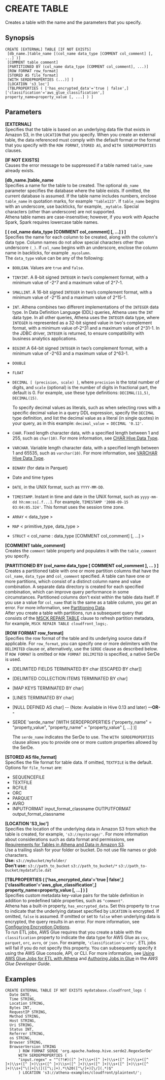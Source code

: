 # CREATE TABLE<a name="create-table"></a>

Creates a table with the name and the parameters that you specify\.

## Synopsis<a name="synopsis"></a>

```
CREATE [EXTERNAL] TABLE [IF NOT EXISTS]
 [db_name.]table_name [(col_name data_type [COMMENT col_comment] [, ...] )]
 [COMMENT table_comment]
 [PARTITIONED BY (col_name data_type [COMMENT col_comment], ...)]
 [ROW FORMAT row_format]
 [STORED AS file_format] 
 [WITH SERDEPROPERTIES (...)] ]
 [LOCATION 's3_loc']
 [TBLPROPERTIES ( ['has_encrypted_data'='true | false',] ['classification'='aws_glue_classification',] property_name=property_value [, ...] ) ]
```

## Parameters<a name="parameters"></a>

**\[EXTERNAL\]**  
Specifies that the table is based on an underlying data file that exists in Amazon S3, in the `LOCATION` that you specify\. When you create an external table, the data referenced must comply with the default format or the format that you specify with the `ROW FORMAT`, `STORED AS`, and `WITH SERDEPROPERTIES` clauses\.

**\[IF NOT EXISTS\]**  
Causes the error message to be suppressed if a table named `table_name` already exists\.

**\[db\_name\.\]table\_name**  
Specifies a name for the table to be created\. The optional `db_name` parameter specifies the database where the table exists\. If omitted, the current database is assumed\. If the table name includes numbers, enclose `table_name` in quotation marks, for example `"table123"`\. If `table_name` begins with an underscore, use backticks, for example, ``_mytable``\. Special characters \(other than underscore\) are not supported\.  
Athena table names are case\-insensitive; however, if you work with Apache Spark, Spark requires lowercase table names\.

**\[ \( col\_name data\_type \[COMMENT col\_comment\] \[, \.\.\.\] \) \]**  
Specifies the name for each column to be created, along with the column's data type\. Column names do not allow special characters other than underscore `(_)`\. If `col_name` begins with an underscore, enclose the column name in backticks, for example ``_mycolumn``\.   
The `data_type` value can be any of the following:  
+ `BOOLEAN`\. Values are `true` and `false`\.
+ `TINYINT`\. A 8\-bit signed `INTEGER` in two’s complement format, with a minimum value of \-2^7 and a maximum value of 2^7\-1\.
+ `SMALLINT`\. A 16\-bit signed `INTEGER` in two’s complement format, with a minimum value of \-2^15 and a maximum value of 2^15\-1\.
+ `INT`\. Athena combines two different implementations of the `INTEGER` data type\. In Data Definition Language \(DDL\) queries, Athena uses the `INT` data type\. In all other queries, Athena uses the `INTEGER` data type, where `INTEGER` is represented as a 32\-bit signed value in two's complement format, with a minimum value of\-2^31 and a maximum value of 2^31\-1\. In the JDBC driver, `INTEGER` is returned, to ensure compatibility with business analytics applications\.
+ `BIGINT`\.A 64\-bit signed `INTEGER` in two’s complement format, with a minimum value of \-2^63 and a maximum value of 2^63\-1\.
+ `DOUBLE`
+ `FLOAT`
+ `DECIMAL [ (precision, scale) ]`, where `precision` is the total number of digits, and `scale` \(optional\) is the number of digits in fractional part, the default is 0\. For example, use these type definitions: `DECIMAL(11,5)`, `DECIMAL(15)`\. 

  To specify decimal values as literals, such as when selecting rows with a specific decimal value in a query DDL expression, specify the `DECIMAL` type definition, and list the decimal value as a literal \(in single quotes\) in your query, as in this example: `decimal_value = DECIMAL '0.12'`\.
+ `CHAR`\. Fixed length character data, with a specified length between 1 and 255, such as `char(10)`\. For more information, see [CHAR Hive Data Type](https://cwiki.apache.org/confluence/display/Hive/LanguageManual+Types#LanguageManualTypes-char)\.
+ `VARCHAR`\. Variable length character data, with a specified length between 1 and 65535, such as `varchar(10)`\. For more information, see [VARCHAR Hive Data Type](https://cwiki.apache.org/confluence/display/Hive/LanguageManual+Types#LanguageManualTypes-varchar)\. 
+ `BINARY` \(for data in Parquet\)
+ Date and time types
+ `DATE`, in the UNIX format, such as `YYYY-MM-DD`\.
+ `TIMESTAMP`\. Instant in time and date in the UNiX format, such as `yyyy-mm-dd hh:mm:ss[.f...]`\. For example, `TIMESTAMP '2008-09-15 03:04:05.324'`\. This format uses the session time zone\.
+ `ARRAY` < data\_type >
+ `MAP` < primitive\_type, data\_type >
+ `STRUCT` < col\_name : data\_type \[COMMENT col\_comment\] \[, \.\.\.\] >

**\[COMMENT table\_comment\]**  
Creates the `comment` table property and populates it with the `table_comment` you specify\.

**\[PARTITIONED BY \(col\_name data\_type \[ COMMENT col\_comment \], \.\.\. \) \]**  
Creates a partitioned table with one or more partition columns that have the `col_name`, `data_type` and `col_comment` specified\. A table can have one or more partitions, which consist of a distinct column name and value combination\. A separate data directory is created for each specified combination, which can improve query performance in some circumstances\. Partitioned columns don't exist within the table data itself\. If you use a value for `col_name` that is the same as a table column, you get an error\. For more information, see [Partitioning Data](partitions.md)\.  
After you create a table with partitions, run a subsequent query that consists of the [MSCK REPAIR TABLE](msck-repair-table.md) clause to refresh partition metadata, for example, `MSCK REPAIR TABLE cloudfront_logs;`\.

**\[ROW FORMAT row\_format\]**  
Specifies the row format of the table and its underlying source data if applicable\. For `row_format`, you can specify one or more delimiters with the `DELIMITED` clause or, alternatively, use the `SERDE` clause as described below\. If `ROW FORMAT` is omitted or `ROW FORMAT DELIMITED` is specified, a native SerDe is used\.  
+ \[DELIMITED FIELDS TERMINATED BY char \[ESCAPED BY char\]\]
+ \[DELIMITED COLLECTION ITEMS TERMINATED BY char\]
+ \[MAP KEYS TERMINATED BY char\]
+ \[LINES TERMINATED BY char\]
+ \[NULL DEFINED AS char\] \-\- \(Note: Available in Hive 0\.13 and later\)
 **\-\-OR\-\-**   
+ SERDE 'serde\_name' \[WITH SERDEPROPERTIES \("property\_name" = "property\_value", "property\_name" = "property\_value" \[, \.\.\.\] \)\]

  The `serde_name` indicates the SerDe to use\. The `WITH SERDEPROPERTIES` clause allows you to provide one or more custom properties allowed by the SerDe\.

**\[STORED AS file\_format\]**  
Specifies the file format for table data\. If omitted, `TEXTFILE` is the default\. Options for `file_format` are:  
+ SEQUENCEFILE
+ TEXTFILE
+ RCFILE
+ ORC
+ PARQUET
+ AVRO
+ INPUTFORMAT input\_format\_classname OUTPUTFORMAT output\_format\_classname

**\[LOCATION 'S3\_loc'\]**  
Specifies the location of the underlying data in Amazon S3 from which the table is created, for example, `'s3://mystorage/'`\. For more information about considerations such as data format and permissions, see [Requirements for Tables in Athena and Data in Amazon S3](creating-tables.md#s3-considerations)\.  
Use a trailing slash for your folder or bucket\. Do not use file names or glob characters\.  
 **Use:** `s3://mybucket/myfolder/`   
 **Don't use:** `s3://path_to_bucket` `s3://path_to_bucket/*` `s3://path_to-bucket/mydatafile.dat` 

**\[TBLPROPERTIES \( \['has\_encrypted\_data'='true \| false',\] \['classification'='aws\_glue\_classification',\] property\_name=property\_value \[, \.\.\.\] \) \]**  
Specifies custom metadata key\-value pairs for the table definition in addition to predefined table properties, such as `"comment"`\.  
Athena has a built\-in property, `has_encrypted_data`\. Set this property to `true` to indicate that the underlying dataset specified by `LOCATION` is encrypted\. If omitted, `false` is assumed\. If omitted or set to `false` when underlying data is encrypted, the query results in an error\. For more information, see [Configuring Encryption Options](encryption.md)\.  
To run ETL jobs, AWS Glue requires that you create a table with the `classification` property to indicate the data type for AWS Glue as `csv`, `parquet`, `orc`, `avro`, or `json`\. For example, `'classification'='csv'`\. ETL jobs will fail if you do not specify this property\. You can subsequently specify it using the AWS Glue console, API, or CLI\. For more information, see [Using AWS Glue Jobs for ETL with Athena](glue-best-practices.md#schema-classifier) and [Authoring Jobs in Glue](https://docs.aws.amazon.com/glue/latest/dg/busisadd-job.html) in the *AWS Glue Developer Guide*\.

## Examples<a name="examples"></a>

```
CREATE EXTERNAL TABLE IF NOT EXISTS mydatabase.cloudfront_logs (
  Date DATE,
  Time STRING,
  Location STRING,
  Bytes INT,
  RequestIP STRING,
  Method STRING,
  Host STRING,
  Uri STRING,
  Status INT,
  Referrer STRING,
  os STRING,
  Browser STRING,
  BrowserVersion STRING
      ) ROW FORMAT SERDE 'org.apache.hadoop.hive.serde2.RegexSerDe'
      WITH SERDEPROPERTIES (
      "input.regex" = "^(?!#)([^ ]+)\\s+([^ ]+)\\s+([^ ]+)\\s+([^ ]+)\\s+([^ ]+)\\s+([^ ]+)\\s+([^ ]+)\\s+([^ ]+)\\s+([^ ]+)\\s+([^ ]+)\\s+[^\(]+[\(]([^\;]+).*\%20([^\/]+)[\/](.*)$"
      ) LOCATION 's3://athena-examples/cloudfront/plaintext/';
```